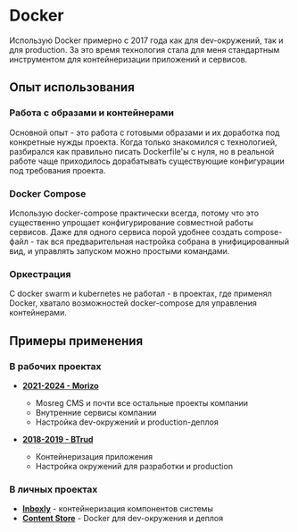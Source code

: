 # Docker

Использую Docker примерно с 2017 года как для dev-окружений, так и для production. За это время технология стала для меня стандартным инструментом для контейнеризации приложений и сервисов.


## Опыт использования

### Работа с образами и контейнерами

Основной опыт - это работа с готовыми образами и их доработка под конкретные нужды проекта. Когда только знакомился с технологией, разбирался как правильно писать Dockerfile'ы с нуля, но в реальной работе чаще приходилось дорабатывать существующие конфигурации под требования проекта.


### Docker Compose

Использую docker-compose практически всегда, потому что это существенно упрощает конфигурирование совместной работы сервисов. Даже для одного сервиса порой удобнее создать compose-файл - так вся предварительная настройка собрана в унифицированный вид, и управлять запуском можно простыми командами.


### Оркестрация

С docker swarm и kubernetes не работал - в проектах, где применял Docker, хватало возможностей docker-compose для управления контейнерами.


## Примеры применения

### В рабочих проектах

- **[2021-2024 - Morizo](../../experience/work/dev/2021-2024%20-%20Morizo.md)**
  - Mosreg CMS и почти все остальные проекты компании
  - Внутренние сервисы компании
  - Настройка dev-окружений и production-деплоя

- **[2018-2019 - BTrud](../../experience/work/dev/2018-2019%20-%20BTrud.md)**
  - Контейнеризация приложения
  - Настройка окружений для разработки и production


### В личных проектах

- **[Inboxly](../../experience/projects/Inboxly.md)** - контейнеризация компонентов системы
- **[Content Store](../../experience/projects/Content%20Store.md)** - Docker для dev-окружения и деплоя
